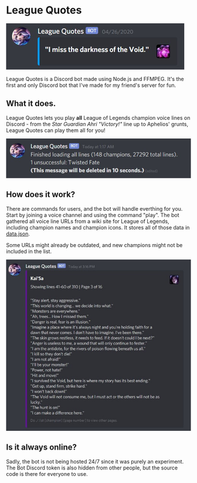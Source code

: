 # League Quotes

![Vel'Koz: I miss the darkness of the void.](./img/line-sample.jpg)

League Quotes is a Discord bot made using Node.js and FFMPEG. It's the first and only Discord bot that I've made for my friend's server for fun.

## What it does.

League Quotes lets you play **all** League of Legends champion voice lines on Discord - from the *Star Guardian Ahri "Victory!"* line up to Aphelios' grunts, League Quotes can play them all for you!

![Finished loading all lines (148 champions, 27292 total lines).](./img/all-lines.jpg)

## How does it work?

There are commands for users, and the bot will handle everthing for you. Start by joining a voice channel and using the command "play".
The bot gathered all voice line URLs from a wiki site for League of Legends, including champion names and champion icons. It stores all of those data in [data.json](./data.json).

Some URLs might already be outdated, and new champions might not be included in the list.

![Kai'Sa's lines](./img/kaisa-lines.jpg)

## Is it always online?

Sadly, the bot is not being hosted 24/7 since it was purely an experiment. The Bot Discord token is also hidden from other people, but the source code is there for everyone to use.